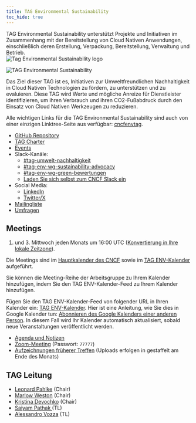 ```yaml
---
title: TAG Environmental Sustainability
toc_hide: true
---
```


<div class="row mt-5 mb-3">
    <div class="col-lg-6">
        <div class="lead">
        TAG Environmental Sustainability unterstützt Projekte und Initiativen im Zusammenhang mit der Bereitstellung von Cloud Nativen Anwendungen, einschließlich deren Erstellung, Verpackung, Bereitstellung, Verwaltung und Betrieb.
        </div>
    </div>
    <div class="col-lg-6">
        <img src="/images/tag-environmental-sustainability_color.svg" alt="Tag Environmental Sustainability logo" style="max-width: 300px;">
    </div>
</div>

<p class="mt-5 mb-5"><img src="/images/tag-env-sustainability-header.webp" alt="TAG Environmental Sustainability"></p>

Das Ziel dieser TAG ist es, Initiativen zur Umweltfreundlichen Nachhaltigkeit in Cloud Nativen Technologien zu fördern, zu unterstützen und zu evaluieren. Diese TAG wird Werte und mögliche Anreize für Dienstleister identifizieren, um ihren Verbrauch und ihren CO2-Fußabdruck durch den Einsatz von Cloud Nativen Werkzeugen zu reduzieren.

<!-- cSpell:ignore Linktree -->

Alle wichtigen Links für die TAG Environmental Sustainability sind auch von einer einzigen Linktree-Seite aus verfügbar: [cncfenvtag](https://linktr.ee/cncfenvtag).

- [GitHub Repository](https://github.com/cncf/tag-env-sustainability)
- [TAG Charter](https://github.com/cncf/tag-env-sustainability/blob/main/charter.md)
- [Events](https://tag-env-sustainability.cncf.io/events/)
- Slack-Kanäle:
  - [#tag-umwelt-nachhaltigkeit](https://cloud-native.slack.com/archives/C03F270PDU6)
  - [#tag-env-wg-sustainability-advocacy](https://cloud-native.slack.com/archives/C068XUD9AEA)
  - [#tag-env-wg-green-bewertungen](https://cloud-native.slack.com/archives/C060EDHN431)
  - [Laden Sie sich selbst zum CNCF Slack ein](https://slack.cncf.io/)
- Social Media:
  - [LinkedIn](https://www.linkedin.com/company/cncf-tag-environmental-sustainability)
  - [Twitter/X](https://twitter.com/CNCFEnvTAG)
- [Mailingliste](https://lists.cncf.io/g/cncf-tag-env-sustainability/topics)
- [Umfragen](https://github.com/cncf/tag-env-sustainability/tree/main/artifacts/surveys)

## Meetings

1. und 3. Mittwoch jeden Monats um 16:00 UTC ([Konvertierung in Ihre lokale
   Zeitzone](https://dateful.com/convert/utc?t=16)).

Die Meetings sind im [Hauptkalender des CNCF](https://www.cncf.io/calendar/)
sowie im [TAG ENV-Kalender](https://calendar.google.com/calendar/embed?src=72e93a411f02e5664bb4485c04311b83dae6a62574e4ab882a1ccf8526aa9bf1%40group.calendar.google.com&ctz=America%2FChicago) aufgeführt.

Sie können die Meeting-Reihe der Arbeitsgruppe zu Ihrem Kalender hinzufügen,
indem Sie den TAG ENV-Kalender-Feed zu Ihrem Kalender hinzufügen.

Fügen Sie den TAG ENV-Kalender-Feed von folgender URL in Ihren Kalender ein: [TAG ENV-Kalender](https://calendar.google.com/calendar/embed?src=72e93a411f02e5664bb4485c04311b83dae6a62574e4ab882a1ccf8526aa9bf1%40group.calendar.google.com). Hier ist eine Anleitung, wie Sie dies in Google Kalender tun: [Abonnieren des Google Kalenders einer anderen Person](https://support.google.com/calendar/answer/37100?hl=en&co=GENIE.Platform%3DDesktop). In diesem Fall wird Ihr Kalender automatisch aktualisiert, sobald neue Veranstaltungen veröffentlicht werden.

- [Agenda und Notizen](https://bit.ly/cncf-tag-env-meeting-notes)
- [Zoom-Meeting](https://zoom.us/my/cncftagenvsustainability) (Passwort: `77777`)
- [Aufzeichnungen früherer Treffen](https://www.youtube.com/@CNCFEnvTAG/playlists) (Uploads erfolgen in gestaffelt am Ende des Monats)

## TAG Leitung

- [Leonard Pahlke](https://github.com/leonardpahlke) (Chair)
- [Marlow Weston](https://github.com/catblade) (Chair)
- [Kristina Devochko](https://github.com/guidemetothemoon) (Chair)
- [Saiyam Pathak ](https://github.com/saiyam1814) (TL)
- [Alessandro Vozza](https://github.com/ams0) (TL)
